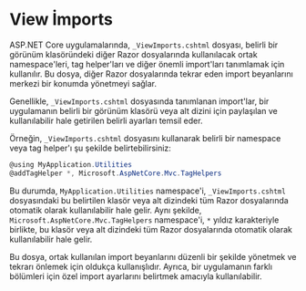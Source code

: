 ﻿# View İmports

ASP.NET Core uygulamalarında, `_ViewImports.cshtml` dosyası, belirli bir görünüm klasöründeki diğer Razor dosyalarında kullanılacak ortak namespace'leri, tag helper'ları ve diğer önemli import'ları tanımlamak için kullanılır. Bu dosya, diğer Razor dosyalarında tekrar eden import beyanlarını merkezi bir konumda yönetmeyi sağlar.

Genellikle, `_ViewImports.cshtml` dosyasında tanımlanan import'lar, bir uygulamanın belirli bir görünüm klasörü veya alt dizini için paylaşılan ve kullanılabilir hale getirilen belirli ayarları temsil eder.

Örneğin, `_ViewImports.cshtml` dosyasını kullanarak belirli bir namespace veya tag helper'ı şu şekilde belirtebilirsiniz:

```csharp
@using MyApplication.Utilities
@addTagHelper *, Microsoft.AspNetCore.Mvc.TagHelpers
```

Bu durumda, `MyApplication.Utilities` namespace'i, `_ViewImports.cshtml` dosyasındaki bu belirtilen klasör veya alt dizindeki tüm Razor dosyalarında otomatik olarak kullanılabilir hale gelir. Aynı şekilde, `Microsoft.AspNetCore.Mvc.TagHelpers` namespace'i, `*` yıldız karakteriyle birlikte, bu klasör veya alt dizindeki tüm Razor dosyalarında otomatik olarak kullanılabilir hale gelir.

Bu dosya, ortak kullanılan import beyanlarını düzenli bir şekilde yönetmek ve tekrarı önlemek için oldukça kullanışlıdır. Ayrıca, bir uygulamanın farklı bölümleri için özel import ayarlarını belirtmek amacıyla kullanılabilir.
